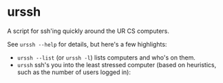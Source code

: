urssh
=====

A script for ssh'ing quickly around the UR CS computers.

See `urssh --help` for details, but here's a few highlights:

 - `urssh --list` (or `urssh -l`) lists computers and who's on them.
 - `urssh` ssh's you into the least stressed computer (based on heuristics,
   such as the number of users logged in):
